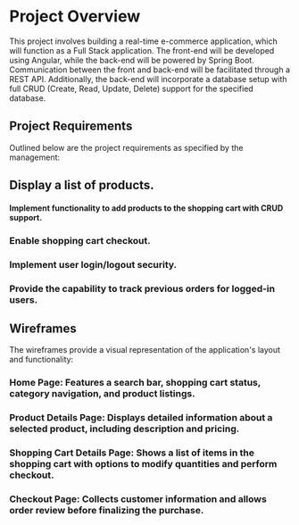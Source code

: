 # Project Overview
This project involves building a real-time e-commerce application, which will function as a Full Stack application. The front-end will be developed using Angular, while the back-end will be powered by Spring Boot. Communication between the front and back-end will be facilitated through a REST API. Additionally, the back-end will incorporate a database setup with full CRUD (Create, Read, Update, Delete) support for the specified database.

## Project Requirements
Outlined below are the project requirements as specified by the management:

## Display a list of products.
#### Implement functionality to add products to the shopping cart with CRUD support.
### Enable shopping cart checkout.
### Implement user login/logout security.
### Provide the capability to track previous orders for logged-in users.

## Wireframes
The wireframes provide a visual representation of the application's layout and functionality:

### Home Page: Features a search bar, shopping cart status, category navigation, and product listings.
### Product Details Page: Displays detailed information about a selected product, including description and pricing.
### Shopping Cart Details Page: Shows a list of items in the shopping cart with options to modify quantities and perform checkout.
### Checkout Page: Collects customer information and allows order review before finalizing the purchase.
